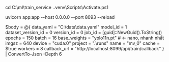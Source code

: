 cd C:\ml\train_service
.\.venv\Scripts\Activate.ps1


uvicorn app:app --host 0.0.0.0 --port 8093 --reload

$body = @{
  data_yaml = "C:\data\data.yaml"
  model_id  = 1
  dataset_version_id = 0
  version_id = 0
  job_id = [guid]::NewGuid().ToString()
  epochs = 150
  batch  = 16
  base_weights = "yolo11n.pt"   # <- nano, nhanh nhất
  imgsz  = 640
  device = "cuda:0"
  project = ".\runs"
  name = "mv_0"
  cache = $true
  workers = 8
  callback_url = "http://localhost:8099/api/train/callback"
} | ConvertTo-Json -Depth 6
